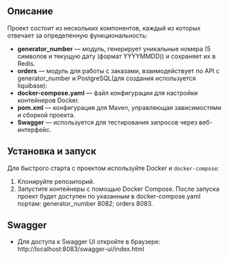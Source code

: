 ## Описание
Проект состоит из нескольких компонентов, каждый из которых отвечает за определенную функциональность:

- **generator_number** — модуль, генерирует уникальные номера (5 символов и текущую дату (формат YYYYMMDD)) и сохраняет их в Redis.
- **orders** — модуль для работы с заказами, взаимодействует по API c generator_number и PostgreSQL(для создания используется liquibase):
- **docker-compose.yaml** — файл конфигурации для настройки контейнеров Docker.
- **pom.xml** — конфигурация для Maven, управляющая зависимостями и сборкой проекта.
- **Swagger** — используется для тестирования запросов через веб-интерфейс.

## Установка и запуск

Для быстрого старта с проектом используйте Docker и `docker-compose`:
1. Клонируйте репозиторий.
2. Запустите контейнеры с помощью Docker Compose.
После запуска проект будет доступен по указанным в docker-compose.yaml портам:
generator_number 8082;
orders 8083.

## Swagger

- Для доступа к Swagger UI откройте в браузере:
http://localhost:8083/swagger-ui/index.html
